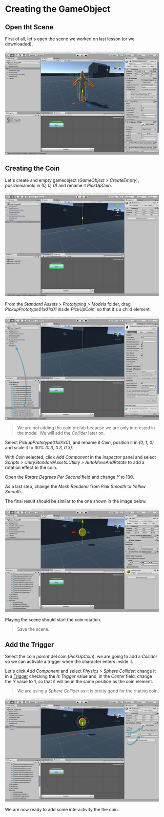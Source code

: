 # Creating the GameObject

## Open tht Scene

First of all, let's open the scene we worked on last lesson (or we downloaded).

![The Starting Scene](../../images/lesson02/pic01_starting_scene.png "The Starting Scene")

## Creating the Coin

Let's create and empty gameobject (_GameObject > CreateEmpty_), posizioniamolo in _(0, 0, 0)_ and rename it _PickUpCoin_.

![The Empty GameObject](../../images/lesson02/pic02_empty_gameobject.png "The Empty GameObject")

From the _Standard Assets > Prototyping > Models_ folder, drag _PickupPrototype01x01x01_ inside _PickUpCoin_, so that it's a child element.

![Adding the Mesh](../../images/lesson02/pic03_add_coin_mesh.png "Adding the Mesh")

> We are not adding the coin prefab because we are only interested in the model. We will add the _Collider_ later on.

Select _PickupPrototype01x01x01_, and rename it _Coin_, position it in _(0, 1, 0)_ and scale it to 30% _(0.3, 0.3, 0.3)_.

With _Coin_ selected, click _Add Component_ in the _Inspector_ panel and select  _Scripts > UnityStandardAssets.Utility > AutoMoveAndRotate_ to add a rotation effect to the coin.

Open the _Rotate Degrees Per Second_ field and change _Y_ to 100.

As a last step, change the _Mesh Renderer_ from _Pink Smooth_ to _Yellow Smooth_.

The final result should be similar to the one shown in the image below.

![Improving the Coin](../../images/lesson02/pic04_improve_coin.png "Improving the Coin")

Playing the scene should start the coin rotation.

> Save the scene.

## Add the Trigger

Select the coin _parent_ del coin (_PickUpCoin_): we are going to add a _Collider_ so we can activate a trigger when the character enters inside it.

Let's click _Add Component_ and select _Physics > Sphere Collider_: change it in a [Trigger](https://docs.unity3d.com/Manual/CollidersOverview.html) checking the _Is Trigger_ value and, in the _Center_ field, change the _Y_ value to 1, so that it will be in the same position as the coin element.

> We are using a _Sphere Collider_ as it is pretty good for the ritating coin.

![Improving the Coin](../../images/lesson02/pic05_add_collider.png "Improving the Coin")

We are now ready to add some interactivity the the coin.
